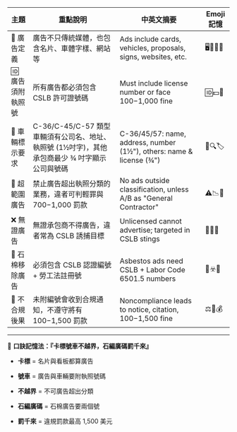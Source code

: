 

|主題|重點說明|中英文摘要|Emoji 記憶|
|---|---|---|---|
|📇 廣告定義|廣告不只傳統媒體，也包含名片、車體字樣、網站等|Ads include cards, vehicles, proposals, signs, websites, etc.|🖥️🚗🧾🧢|
|🆔 廣告須附執照號|所有廣告都必須包含 CSLB 許可證號碼|Must include license number or face $100-$1,000 fine|🆔💵📢|
|🚚 車輛標示要求|C-36/C-45/C-57 類型車輛須有公司名、地址、執照號 (1½吋字)，其他承包商最少 ¾ 吋字顯示公司與號碼|C-36/45/57: name, address, number (1½"), others: name & license (¾")|🚛🔍🏷️|
|🚫 超範圍廣告|禁止廣告超出執照分類的業務，違者可判輕罪與 $700-$1,000 罰款|No ads outside classification, unless A/B as "General Contractor"|⚠️📉🔌|
|❌ 無證廣告|無證承包商不得廣告，違者常為 CSLB 誘捕目標|Unlicensed cannot advertise; targeted in CSLB stings|🚫🎣👷|
|🧪 石棉移除廣告|必須包含 CSLB 認證編號 + 勞工法註冊號|Asbestos ads need CSLB + Labor Code 6501.5 numbers|🧱☣️🔢|
|📩 不合規後果|未附編號會收到合規通知，不遵守將有 $100-$1,500 罰款|Noncompliance leads to notice, citation, $100-$1,500 fine|⚖️📄💰|

---

🧠 **口訣記憶法：『卡標號車不越界，石編廣碼罰千來』**

- **卡標** = 名片與看板都算廣告
    
- **號車** = 廣告與車輛要附執照號碼
    
- **不越界** = 不可廣告超出分類
    
- **石編廣碼** = 石棉廣告要兩個號
    
- **罰千來** = 違規罰款最高 1,500 美元